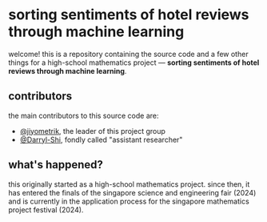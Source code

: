 # sorting sentiments of hotel reviews through machine learning

welcome! this is a repository containing the source code and a few other things
for a high-school mathematics project —
**sorting sentiments of hotel reviews through machine learning**.

## contributors

the main contributors to this source code are:
* [@jiyometrik](https://github.com/jiyometrik), the leader of this project group
* [@Darryl-Shi](https://github.com/Darryl-Shi), fondly called "assistant researcher"

## what's happened?

this originally started as a high-school mathematics project. since then, it has
entered the finals of the singapore science and engineering fair (2024) and is
currently in the application process for the singapore mathematics project
festival (2024).